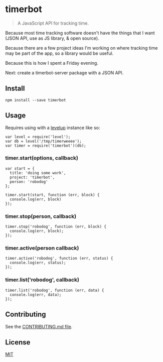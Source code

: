 # timerbot

> A JavaScript API for tracking time.

Because most time tracking software doesn't have the things that I want (JSON API, use as JS library, & open source).

Because there are a few project ideas I'm working on where tracking time may be part of the app, so a library would be useful.

Because this is how I spent a Friday evening.

Next: create a timerbot-server package with a JSON API.

## Install

```
npm install --save timerbot
```

## Usage

Requires using with a [levelup](https://github.com/rvagg/node-levelup) instance like so:

```
var level = require('level');
var db = level('/tmp/timerweeee');
var timer = require('timerbot')(db);
```

### timer.start(options, callback)

```
var start = { 
  title: 'doing some work', 
  project: 'timerbot',
  person: 'robodog'
};

timer.start(start, function (err, block) {
  console.log(err, block)
});
```

### timer.stop(person, callback)

```
timer.stop('robodog', function (err, block) {
  console.log(err, block);
});
```

### timer.active(person callback)

```
timer.active('robodog', function (err, status) {
  console.log(err, status);
});
```

### timer.list('robodog', callback)

```
timer.list('robodog', function (err, data) {
  console.log(err, data);
});
```

## Contributing

See the [CONTRIBUTING.md file](https://github.com/sethvincent/timerbot/blob/master/CONTRIBUTING.md).

## License

[MIT](https://github.com/sethvincent/timerbot/blob/master/LICENSE)